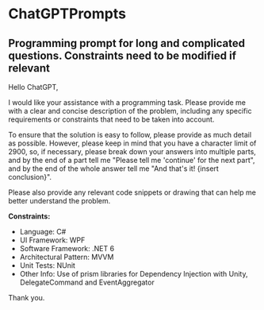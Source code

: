 # ChatGPTPrompts
## Programming prompt for long and complicated questions. Constraints need to be modified if relevant

Hello ChatGPT,

I would like your assistance with a programming task. Please provide me with a clear and concise description of the problem, including any specific requirements or constraints that need to be taken into account.

To ensure that the solution is easy to follow, please provide as much detail as possible. However, please keep in mind that you have a character limit of 2900, so, if necessary, please break down your answers into multiple parts, and by the end of a part tell me "Please tell me 'continue' for the next part", and by the end of the whole answer tell me "And that's it! {insert conclusion}".

Please also provide any relevant code snippets or drawing that can help me better understand the problem.

**Constraints:**
- Language: C#
- UI Framework: WPF
- Software Framework: .NET 6
- Architectural Pattern: MVVM
- Unit Tests: NUnit
- Other Info: Use of prism libraries for Dependency Injection with Unity, DelegateCommand and EventAggregator<br/>

Thank you.

